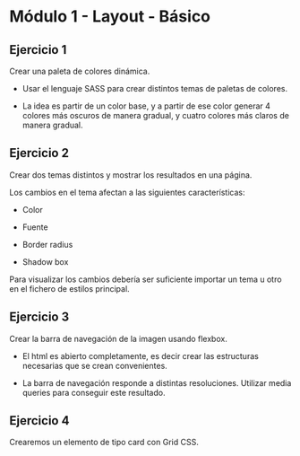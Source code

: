 # Módulo 1 - Layout - Básico

## Ejercicio 1

Crear una paleta de colores dinámica.

- Usar el lenguaje SASS para crear distintos temas de paletas de colores.

- La idea es partir de un color base, y a partir de ese color generar 4 colores más oscuros de manera gradual, y cuatro colores más claros de manera gradual.

## Ejercicio 2

Crear dos temas distintos y mostrar los resultados en una página.

Los cambios en el tema afectan a las siguientes características:

- Color

- Fuente

- Border radius

- Shadow box

Para visualizar los cambios debería ser suficiente importar un tema u otro en el fichero de estilos principal.

## Ejercicio 3

Crear la barra de navegación de la imagen usando flexbox.

- El html es abierto completamente, es decir crear las estructuras necesarias que se crean convenientes.

- La barra de navegación responde a distintas resoluciones. Utilizar media queries para conseguir este resultado.

## Ejercicio 4

Crearemos un elemento de tipo card con Grid CSS.
